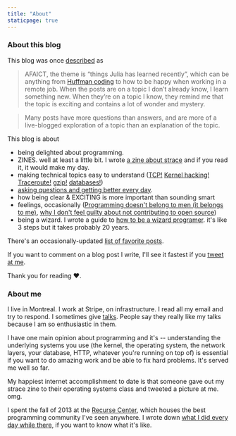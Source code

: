 ```yaml
---
title: "About"
staticpage: true
---
```


### About this blog

This blog was once [described](danluu.com/programming-blogs/) as

>AFAICT, the theme is “things Julia has learned recently”, which can be anything from [Huffman coding](http://jvns.ca/blog/2015/02/22/how-gzip-uses-huffman-coding/) to how to be happy when working in a remote job. When the posts are on a topic I don’t already know, I learn something new. When they’re on a topic I know, they remind me that the topic is exciting and contains a lot of wonder and mystery.

> Many posts have more questions than answers, and are more of a live-blogged exploration of a topic than an explanation of the topic.

This blog is about

* being delighted about programming.
* ZINES. well at least a little bit. I wrote [a zine about strace](http://jvns.ca/blog/2015/04/14/strace-zine/) and if you read it, it would make my day.
* making technical topics easy to understand ([TCP!](http://jvns.ca/blog/2015/11/21/why-you-should-understand-a-little-about-tcp/) [Kernel hacking!](http://jvns.ca/blog/2014/01/04/4-paths-to-being-a-kernel-hacker/) [Traceroute!](http://jvns.ca/blog/2013/10/31/day-20-scapy-and-traceroute/) [gzip!](http://jvns.ca/blog/2013/10/24/day-16-gzip-plus-poetry-equals-awesome/) [databases!](http://jvns.ca/blog/2014/09/27/how-does-sqlite-work-part-1-pages/))
* [asking questions and getting better every day](http://jvns.ca/blog/2014/06/13/asking-questions-is-a-superpower/).
* how being clear & EXCITING is more important than sounding smart
* feelings, occasionally ([Programming doesn't belong to men (it belongs to me)](http://jvns.ca/blog/2014/12/28/programming-doesnt-belong-to-men-it-belongs-to-me/), [why I don't feel guilty about not contributing to open source](http://jvns.ca/blog/2014/04/26/i-dont-feel-guilty-about-not-contributing-to-open-source/))
* being a wizard. I wrote a guide to [how to be a wizard programer](https://twitter.com/b0rk/status/638365065926811648). it's like 3 steps but it takes probably 20 years.

There's an occasionally-updated [list of favorite posts](http://jvns.ca/blog/categories/favorite/).

If you want to comment on a blog post I write, I'll see it fastest if you [tweet at me](https://twitter.com/b0rk).

Thank you for reading ❤.

### About me

I live in Montreal. I work at Stripe, on infrastructure. I read all my email and try to respond. I sometimes give [talks](http://jvns.ca/talks). People say they really like my talks because I am so enthusiastic in them.

I have one main opinion about programming and it's -- understanding the underlying systems you use (the kernel, the operating system, the network layers, your database, HTTP, whatever you're running on top of) is essential if you want to do amazing work and be able to fix hard problems. It's served me well so far.

My happiest internet accomplishment to date is that someone gave out my strace zine to their operating systems class and tweeted a picture at me. omg.

I spent the fall of 2013 at the [Recurse Center](http://recurse.com), which
houses the best programming community I've seen anywhere. I wrote down [what I
did every day while there](http://jvns.ca/blog/categories/hackerschool/), if you want to know what it's like.
